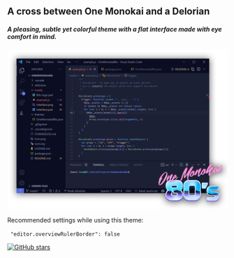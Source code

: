 ## A cross between One Monokai and a Delorian

##### A pleasing, subtle yet colorful theme with a flat interface made with eye comfort in mind.

![Interface Screenshot](media/interface.png)

Recommended settings while using this theme:

` "editor.overviewRulerBorder": false`

[![GitHub stars](https://img.shields.io/github/stars/marcelo-mason/vscode-one-monokai.svg?style=social&label=Star&maxAge=2592000)](https://github.com/marcelo-mason/vscode-one-monokai)
